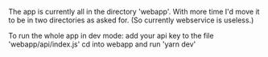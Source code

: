 The app is currently all in the directory 'webapp'. With more time I'd move it to be in two directories as asked for. (So currently webservice is useless.)


To run the whole app in dev mode:
add your api key to the file 'webapp/api/index.js'
cd into webapp and run 'yarn dev'
